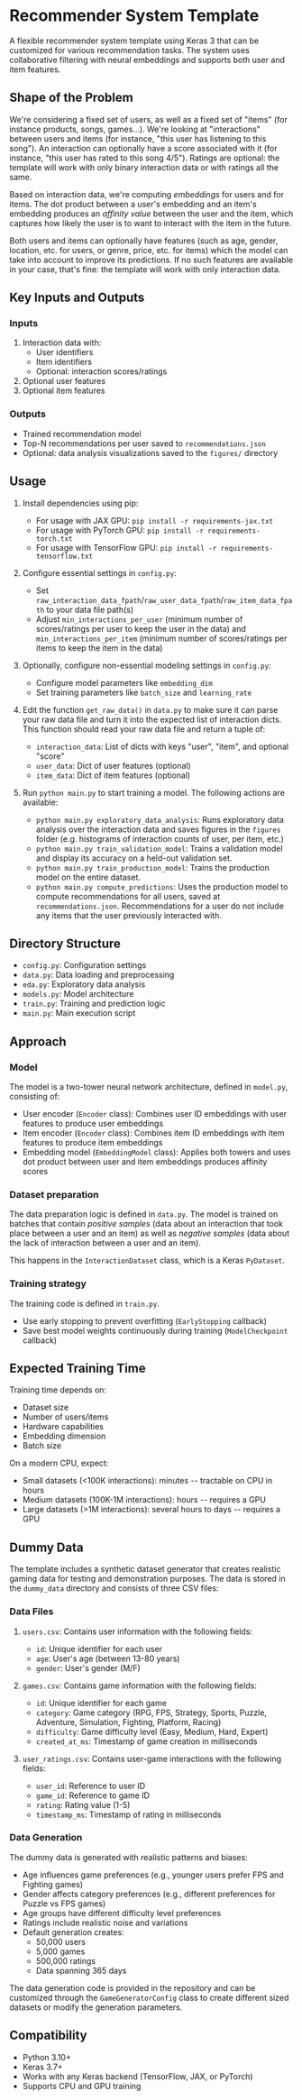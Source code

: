 # Recommender System Template

A flexible recommender system template using Keras 3 that can be customized for various recommendation tasks.
The system uses collaborative filtering with neural embeddings and supports both user and item features.

## Shape of the Problem

We're considering a fixed set of users, as well as a fixed set of "items" (for instance products, songs, games...).
We're looking at "interactions" between users and items (for instance, "this user has listening to this song").
An interaction can optionally have a score associated with it (for instance, "this user has rated to this song 4/5").
Ratings are optional: the template will work with only binary interaction data or with ratings all the same.

Based on interaction data, we're computing *embeddings* for users and for items. The dot product between
a user's embedding and an item's embedding produces an *affinity value* between the user and the item, which captures
how likely the user is to want to interact with the item in the future.

Both users and items can optionally have features (such as age, gender, location, etc. for users, or genre, price, etc. for items)
which the model can take into account to improve its predictions. If no such features are available in your case, that's fine:
the template will work with only interaction data.

## Key Inputs and Outputs

### Inputs

1. Interaction data with:
   - User identifiers
   - Item identifiers 
   - Optional: interaction scores/ratings
2. Optional user features
3. Optional item features

### Outputs

- Trained recommendation model
- Top-N recommendations per user saved to `recommendations.json`
- Optional: data analysis visualizations saved to the `figures/` directory

## Usage

1. Install dependencies using pip:
    - For usage with JAX GPU: `pip install -r requirements-jax.txt`
    - For usage with PyTorch GPU: `pip install -r requirements-torch.txt`
    - For usage with TensorFlow GPU: `pip install -r requirements-tensorflow.txt`

2. Configure essential settings in `config.py`:
    - Set `raw_interaction_data_fpath`/`raw_user_data_fpath`/`raw_item_data_fpath` to your data file path(s)
    - Adjust `min_interactions_per_user` (minimum number of scores/ratings per user to keep the user in the data) and `min_interactions_per_item`
    (minimum number of scores/ratings per items to keep the item in the data)

3. Optionally, configure non-essential modeling settings in `config.py`:
    - Configure model parameters like `embedding_dim`
    - Set training parameters like `batch_size` and `learning_rate`

4. Edit the function `get_raw_data()` in `data.py` to make sure
it can parse your raw data file and turn it into the expected list of interaction dicts.
This function should read your raw data file and return a tuple of:
    - `interaction_data`: List of dicts with keys "user", "item", and optional "score"
    - `user_data`: Dict of user features (optional)
    - `item_data`: Dict of item features (optional)

5. Run `python main.py` to start training a model. The following actions are available:
    - `python main.py exploratory_data_analysis`: Runs exploratory data analysis over the interaction data and saves figures in the `figures` folder
        (e.g. histograms of interaction counts of user, per item, etc.)
    - `python main.py train_validation_model`: Trains a validation model and display its accuracy on a held-out validation set.
    - `python main.py train_production_model`: Trains the production model on the entire dataset.
    - `python main.py compute_predictions`: Uses the production model to compute recommendations for all users, saved at `recommendations.json`.
        Recommendations for a user do not include any items that the user previously interacted with.

## Directory Structure

- `config.py`: Configuration settings
- `data.py`: Data loading and preprocessing
- `eda.py`: Exploratory data analysis
- `models.py`: Model architecture
- `train.py`: Training and prediction logic
- `main.py`: Main execution script

## Approach

### Model

The model is a two-tower neural network architecture, defined in `model.py`, consisting of:

- User encoder (`Encoder` class): Combines user ID embeddings with user features to produce user embeddings
- Item encoder (`Encoder` class): Combines item ID embeddings with item features to produce item embeddings
- Embedding model (`EmbeddingModel` class): Applies both towers and uses dot product between user and item embeddings produces affinity scores

### Dataset preparation

The data preparation logic is defined in `data.py`. The model is trained on batches that contain *positive samples* (data about an interaction that took place between a user and an item) as well as *negative samples* (data about the lack of interaction between a user and an item).

This happens in the `InteractionDataset` class, which is a Keras `PyDataset`.

### Training strategy

The training code is defined in `train.py`.

- Use early stopping to prevent overfitting (`EarlyStopping` callback)
- Save best model weights continuously during training (`ModelCheckpoint` callback)


## Expected Training Time

Training time depends on:
- Dataset size
- Number of users/items
- Hardware capabilities
- Embedding dimension
- Batch size

On a modern CPU, expect:
- Small datasets (<100K interactions): minutes -- tractable on CPU in hours
- Medium datasets (100K-1M interactions): hours -- requires a GPU
- Large datasets (>1M interactions): several hours to days -- requires a GPU

## Dummy Data

The template includes a synthetic dataset generator that creates realistic gaming data for testing and demonstration purposes. The data is stored in the `dummy_data` directory and consists of three CSV files:

### Data Files

1. `users.csv`: Contains user information with the following fields:
   - `id`: Unique identifier for each user
   - `age`: User's age (between 13-80 years)
   - `gender`: User's gender (M/F)

2. `games.csv`: Contains game information with the following fields:
   - `id`: Unique identifier for each game
   - `category`: Game category (RPG, FPS, Strategy, Sports, Puzzle, Adventure, Simulation, Fighting, Platform, Racing)
   - `difficulty`: Game difficulty level (Easy, Medium, Hard, Expert)
   - `created_at_ms`: Timestamp of game creation in milliseconds

3. `user_ratings.csv`: Contains user-game interactions with the following fields:
   - `user_id`: Reference to user ID
   - `game_id`: Reference to game ID
   - `rating`: Rating value (1-5)
   - `timestamp_ms`: Timestamp of rating in milliseconds

### Data Generation

The dummy data is generated with realistic patterns and biases:
- Age influences game preferences (e.g., younger users prefer FPS and Fighting games)
- Gender affects category preferences (e.g., different preferences for Puzzle vs FPS games)
- Age groups have different difficulty level preferences
- Ratings include realistic noise and variations
- Default generation creates:
  - 50,000 users
  - 5,000 games
  - 500,000 ratings
  - Data spanning 365 days

The data generation code is provided in the repository and can be customized through the `GameGeneratorConfig` class to create different sized datasets or modify the generation parameters.

## Compatibility

- Python 3.10+
- Keras 3.7+
- Works with any Keras backend (TensorFlow, JAX, or PyTorch)
- Supports CPU and GPU training
